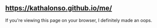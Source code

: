 ## https://kathalonso.github.io/me/

If you're viewing this page on your browser, I definitely made an oops.


